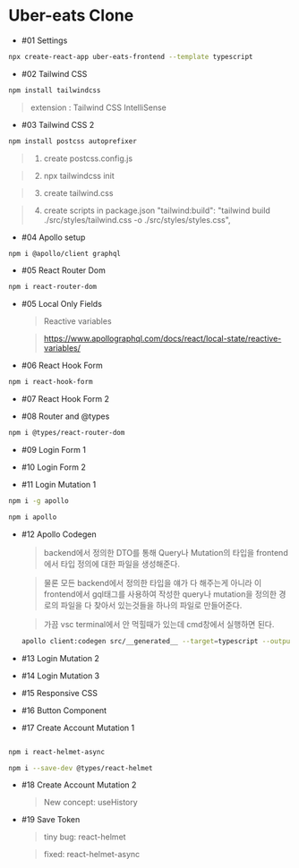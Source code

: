 # Uber-eats Clone

- #01 Settings

```bash
npx create-react-app uber-eats-frontend --template typescript
```

- #02 Tailwind CSS

```bash
npm install tailwindcss
```

> extension : Tailwind CSS IntelliSense

- #03 Tailwind CSS 2

```bash
npm install postcss autoprefixer
```

> 1. create postcss.config.js

> 2. npx tailwindcss init

> 3. create tailwind.css

> 4. create scripts in package.json
>    "tailwind:build": "tailwind build ./src/styles/tailwind.css -o ./src/styles/styles.css",

- #04 Apollo setup

```bash
npm i @apollo/client graphql
```

- #05 React Router Dom

```bash
npm i react-router-dom
```

- #05 Local Only Fields

  > Reactive variables

  > https://www.apollographql.com/docs/react/local-state/reactive-variables/

- #06 React Hook Form

```bash
npm i react-hook-form
```

- #07 React Hook Form 2

- #08 Router and @types

```bash
npm i @types/react-router-dom
```

- #09 Login Form 1

- #10 Login Form 2

- #11 Login Mutation 1

```bash
npm i -g apollo

npm i apollo
```

- #12 Apollo Codegen

  > backend에서 정의한 DTO를 통해 Query나 Mutation의 타입을 frontend에서 타입 정의에 대한 파일을 생성해준다.

  > 물론 모든 backend에서 정의한 타입을 얘가 다 해주는게 아니라 이 frontend에서 gql태그를 사용하여 작성한 query나 mutation을 정의한 경로의 파일을 다 찾아서 있는것들을 하나의 파일로 만들어준다.

  > 가끔 vsc terminal에서 안 먹힐때가 있는데 cmd창에서 실행하면 된다.

  ```bash
  apollo client:codegen src/__generated__ --target=typescript --outputFlat
  ```

- #13 Login Mutation 2

- #14 Login Mutation 3

- #15 Responsive CSS

- #16 Button Component

- #17 Create Account Mutation 1

```bash

npm i react-helmet-async

npm i --save-dev @types/react-helmet

```

- #18 Create Account Mutation 2

  > New concept: useHistory

- #19 Save Token

  > tiny bug: react-helmet

  > fixed: react-helmet-async
